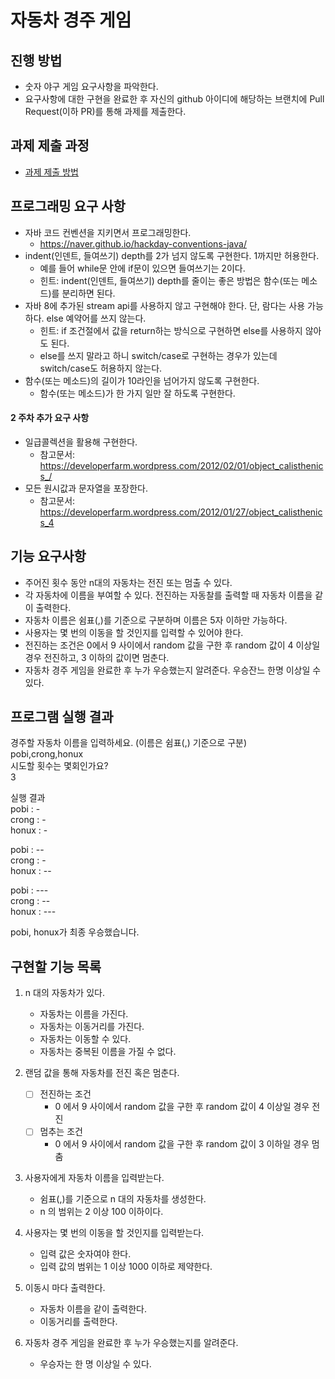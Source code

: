 # 자동차 경주 게임
## 진행 방법
* 숫자 야구 게임 요구사항을 파악한다.
* 요구사항에 대한 구현을 완료한 후 자신의 github 아이디에 해당하는 브랜치에 Pull Request(이하 PR)를 통해 과제를 제출한다.

## 과제 제출 과정
* [과제 제출 방법](https://github.com/next-step/nextstep-docs/tree/master/precourse)

## 프로그래밍 요구 사항

+ 자바 코드 컨벤션을 지키면서 프로그래밍한다.
  + https://naver.github.io/hackday-conventions-java/
+ indent(인덴트, 들여쓰기) depth를 2가 넘지 않도록 구현한다. 1까지만 허용한다. 
  + 예를 들어 while문 안에 if문이 있으면 들여쓰기는 2이다.
  + 힌트: indent(인덴트, 들여쓰기) depth를 줄이는 좋은 방법은 함수(또는 메소드)를 분리하면 된다.
+ 자바 8에 추가된 stream api를 사용하지 않고 구현해야 한다. 단, 람다는 사용 가능하다. else 예약어를 쓰지 않는다.
  + 힌트: if 조건절에서 값을 return하는 방식으로 구현하면 else를 사용하지 않아도 된다.
  + else를 쓰지 말라고 하니 switch/case로 구현하는 경우가 있는데 switch/case도 허용하지 않는다.
+ 함수(또는 메소드)의 길이가 10라인을 넘어가지 않도록 구현한다.
  + 함수(또는 메소드)가 한 가지 일만 잘 하도록 구현한다.

#### 2 주차 추가 요구 사항
+ 일급콜렉션을 활용해 구현한다.
  + 참고문서: https://developerfarm.wordpress.com/2012/02/01/object_calisthenics_/
+ 모든 원시값과 문자열을 포장한다.
  + 참고문서: https://developerfarm.wordpress.com/2012/01/27/object_calisthenics_4

## 기능 요구사항
+ 주어진 횟수 동안 n대의 자동차는 전진 또는 멈출 수 있다.
+ 각 자동차에 이름을 부여할 수 있다. 전진하는 자동찰를 출력할 때 자동차 이름을 같이 출력한다.
+ 자동차 이름은 쉼표(,)를 기준으로 구분하며 이름은 5자 이하만 가능하다.
+ 사용자는 몇 번의 이동을 할 것인지를 입력할 수 있어야 한다.
+ 전진하는 조건은 0에서 9 사이에서 random 값을 구한 후 random 값이 4 이상일 경우 전진하고, 3 이하의 값이면 멈춘다.
+ 자동차 경주 게임을 완료한 후 누가 우승했는지 알려준다. 우승잔느 한명 이상일 수 있다.

## 프로그램 실행 결과 
경주할 자동차 이름을 입력하세요. (이름은 쉼표(,) 기준으로 구분)  
pobi,crong,honux  
시도할 횟수는 몇회인가요?  
3

실행 결과  
pobi : -  
crong : -  
honux : -  

pobi : --  
crong : -  
honux : --  

pobi : ---  
crong : --  
honux : ---  

pobi, honux가 최종 우승했습니다.

## 구현할 기능 목록
1. n 대의 자동차가 있다.
   - 자동차는 이름을 가진다.
   - 자동차는 이동거리를 가진다.
   - 자동차는 이동할 수 있다.
   - 자동차는 중복된 이름을 가질 수 없다. 
    
  
2. 랜덤 값을 통해 자동차를 전진 혹은 멈춘다. 
   - [ ] 전진하는 조건  
     - 0 에서 9 사이에서 random 값을 구한 후 random 값이 4 이상일 경우 전진
   - [ ] 멈추는 조건  
     - 0 에서 9 사이에서 random 값을 구한 후 random 값이 3 이하일 경우 멈춤


3. 사용자에게 자동차 이름을 입력받는다. 
   - 쉼표(,)를 기준으로 n 대의 자동차를 생성한다.
   - n 의 범위는 2 이상 100 이하이다.


4. 사용자는 몇 번의 이동을 할 것인지를 입력받는다.
   - 입력 값은 숫자여야 한다.
   - 입력 값의 범위는 1 이상 1000 이하로 제약한다.


5. 이동시 마다 출력한다.
   - 자동차 이름을 같이 출력한다.
   - 이동거리를 출력한다.


6. 자동차 경주 게임을 완료한 후 누가 우승했는지를 알려준다.
   - 우승자는 한 명 이상일 수 있다.
 

